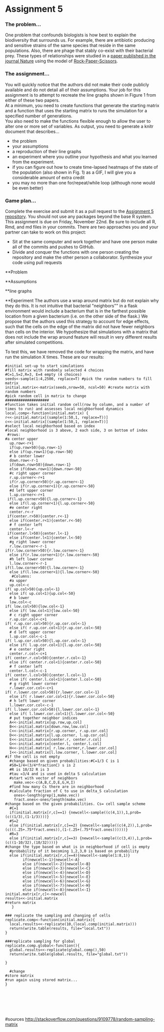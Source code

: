 Assignment 5
============

### The problem...
One problem that confounds biologists is how best to explain the
biodiversity that surrounds us.  For example, there are antibiotic producing
and sensitive strains of the same species that reside in the same
populations.  Also, there are phage that stably co-exist with their
bacterial prey.  These types of relationships were studied in a [paper published
in the journal Nature](http://www.nature.com/nature/journal/v418/n6894/full/nature00823.html) using the model of [Rock-Paper-Scissors](http://en.wikipedia.org/wiki/Rock-paper-scissors).

### The assignment...
You will quickly notice that the authors did not make their code publicly
available and do not detail all of their assumptions. Your job for this
assignment is to attempt to recreate the line graphs shown in Figure 1 from
either of these two papers.  
At a minimum, you need to create functions that
generate the starting matrix and a 
function that uses the starting matrix to
runs the simulation for a specified number of generations.  
You also need to
make the functions flexible enough to allow the user to alter one or more set of
variables. As output, you need to generate a knitr document that describes...

* the problem
* your assumptions
* a reproduction of their line graphs
* an experiment where you outline your hypothesis and what you learned from the experiment.
* if you can figure out how to create time-lapsed heatmaps of the state of the
population (also shown in Fig. 1) as a GIF, I will give you a considerable
amount of extra credit
* you may no more than one for/repeat/while loop (although none would be even better)

### Game plan...
Complete the exercise and submit it as a pull request to the [Assignment 5 repository](https://github.com/microbialinformatics/assignment05). You should not use any packages beyond the base R system. This assignment is due on Friday, November 22nd. Be sure to include all R, Rmd, and md files in your commits. There are two approaches you and your partner can take to work on this project:

* Sit at the same computer and work together and have one person make all of the commits and pushes to GitHub.
* Divide and conquer the functions with one person creating the repository and make the other person a collaborator. Synthesize your code using pull requests


**Problem

**Assumptions

**line graphs

**Experiment
The authors use a wrap around matrix but do not explain why they do this.  It is not intuitive that bacterial "neighbors"" in a flask environment would include a bacterium that is in the farthest possible location from a given bacterium (i.e. on the other side of the flask.) We propose that the authors used this strategy to account for edge effects, such that the cells on the edge of the matrix did not have fewer neighbors than cells on the interior. We hypothesize that simulations with a matrix that does not include the wrap around feature will result in very different results after simulated competitions.  

To test this, we have removed the code for wrapping the matrix, and have run the simulation X times.  These are our results: 




```{r}
#initial set-up to start simulations
#fill matrix with randomly selected 4 choices
#C=1,S=2,R=3, E=4 empty (4 choices)
seeds<-sample(1:4,2500, replace=T) #pick the random numbers to fill matrix
initial.matrix<-matrix(seeds,nrow=50, ncol=50) #create matrix with random numbers
#pick random cell in matrix to change
####################
#function takes initial random cell(row by column, and a number of times to run) and assesses local neighborhood dynamics
local.comp<-function(initial.matrix) {
r<<-initial.matrix[(sample(1:50,1, replace=T))]
c<<-initial.matrix[(sample(1:50,1, replace=T))]
#select local neighborhood based on index
#local neighborhood is 3 above, 2 each side, 3 on bottom of index
 #rows:
#a center upper
  up.row<-r+1
  if(up.row>50){up.row<-1}
  else if(up.row<1){up.row<-50}
  # b center lower
  down.row<-r-1
  if(down.row>50){down.row<-1}
  else if(down.row<1){down.row<-50}
  #c right upper corner
  r.up.corner<-r+1
  if(r.up.corner>50){r.up.corner<-1}
  else if(r.up.corner<1){r.up.corner<-50}
  #d left upper corner
  l.up.corner<-r+1
 if(l.up.corner>50){l.up.corner<-1}
  else if(l.up.corner<1){l.up.corner<-50}
  #e center right
  center.r<-r
 if(center.r>50){center.r<-1}
  else if(center.r<1){center.r<-50}
  # f center left
  center.l<-r
 if(center.l>50){center.l<-1}
  else if(center.l<1){center.l<-50}
  #g right lower corner
  r.low.corner<-r-1
if(r.low.corner>50){r.low.corner<-1}
  else if(r.low.corner<1){r.low.corner<-50}
  #h left lower corner 
  l.low.corner<-r-1
if(l.low.corner>50){l.low.corner<-1}
  else if(l.low.corner<1){l.low.corner<-50}
   #Columns:
  #a upper
  up.col<-c
if( up.col>50){up.col<-1}
  else if( up.col<1){up.col<-50}
  # b lower
  low.col<-c
if( low.col>50){low.col<-1}
  else if( low.col<1){low.col<-50}
  # c right upper corner
  r.up.cor.col<-c+1
if( r.up.cor.col>50){r.up.cor.col<-1}
  else if( r.up.cor.col<1){r.up.cor.col<-50}
  # d left upper corner
  l.up.cor.col<-c-1
if( l.up.cor.col>50){l.up.cor.col<-1}
  else if( l.up.cor.col<1){l.up.cor.col<-50}
  # e center right
  center.r.col<-c+1
if( center.r.col>50){center.r.col<-1}
  else if( center.r.col<1){center.r.col<-50}
  # f center left
  center.l.col<-c-1
if( center.l.col>50){center.l.col<-1}
  else if( center.l.col<1){center.l.col<-50}
  # g right lower corner
  r.lower.cor.col<-c+1
if( r.lower.cor.col>50){r.lower.cor.col<-1}
  else if( r.lower.cor.col<1){r.lower.cor.col<-50}
  # h left lower corner 
  l.lower.cor.col<-c-1
if( l.lower.cor.col>50){l.lower.cor.col<-1}
  else if( l.lower.cor.col<1){l.lower.cor.col<-50}
  # put together neighbor indices
  A<<-initial.matrix[up.row,up.col]
  B<<-initial.matrix[down.row,low.col]
  C<<-initial.matrix[r.up.corner, r.up.cor.col]
  D<<-initial.matrix[l.up.corner, l.up.cor.col]
  E<<-initial.matrix[center.r, center.r.col]
  G<<-initial.matrix[center.l, center.l.col]
  H<<-initial.matrix[ r.low.corner,r.lower.cor.col]
  I<<-initial.matrix[l.low.corner, l.lower.cor.col]
#if the cell is not empty
  #change based on given probabilities:#C=1/3 C is 1
  #S0=1/4+(3/4*fractionC) s is 2
  #R is 10/32 R is 3
  #tau =3/4 and is used in delta S calculation
  #start with vector of neighbors
    make.vec<-c(A,B,C,D,E,G,H,I)
  #find how many Cs there are in neighborhood
  #calculate fraction of C to use in delta_S calculation
    ones<-length(grep(1,make.vec))
    fract.ones<-ones/length(make.vec)
#change based on the given probabilities. Cs= cell sample scheme 
  #C=1
  if(initial.matrix[r,c]==1) {newcell<-sample((c(4,1)),1,prob=(c((1/3),(1-1/3))))}
  #S=2
  else if(initial.matrix[r,c]==2) {newcell<-sample((c(4,2)),1,prob=(c(((.25+.75*fract.ones)),(1-(.25+(.75*fract.ones))))))}
  #R=3
  else if(initial.matrix[r,c]==3) {newcell<-sample((c(3,4)),1,prob=(c((1-10/32),(10/32))))}
#change the type based on what is in neighborhood if cell is empty
  #probability of it becoming 1,2,3,0 is based on probability 
  else if(initial.matrix[r,c]==4){newcell<-sample(1:8,1)} 
        if(newcell<-1){newcell<-A}
        else if(newcell<-2){newcell<-B}
        else if(newcell<-3){newcell<-C}
        else if(newcell<-4){newcell<-D}
        else if(newcell<-5){newcell<-E}
        else if(newcell<-6){newcell<-G}
        else if(newcell<-7){newcell<-H}
        else if(newcell<-8){newcell<-I}
initial.matrix[r,c]<-newcell
results<<-initial.matrix
#return matrix
   }

### replicate the sampling and changing of cells
replicate.comp<-function(initial.matrix){
  local.results<<-replicate(10,(local.comp(initial.matrix)))
  return(write.table(results, file="local.txt"))
}

###replicate sampling for global
replicate.comp.global<-function(){
  global.results<<-replicate(global.comp(),50)
  return(write.table(global.results, file="global.txt"))
  
}

  #change 
#store matrix
#run again using stored matrix...
}
 
  





```
#sources
http://stackoverflow.com/questions/9109778/random-sampling-matrix
